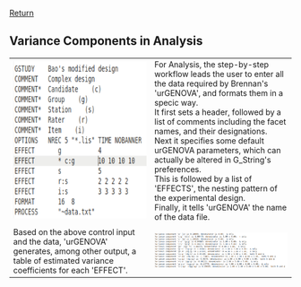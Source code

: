 [Return](professionals.md)
## Variance Components in Analysis ##
<table><tr><td width = "50%"><img src="img/ControlInput.png" style="width:350px;height:280px;"></td><td>
For Analysis, the step-by-step workflow leads the user to enter all the data required by Brennan's 'urGENOVA', and formats them in a specic way.<br>
It first sets a header, followed by a list of comments including the facet names, and their designations.<br>
Next it specifies some default urGENOVA parameters, which can actually be altered in G_String's preferences.<br>This is followed by a list of 'EFFECTS', the nesting pattern of the experimental design.<br>Finally, it tells 'urGENOVA' the name of the data file.
</td></tr><tr><td> </td></tr>
<td width = "40%">Based on the above control input and the data, 'urGENOVA' generates, among other output, a table of estimated variance coefficients for each 'EFFECT'.</td><td><img src="img/Variances.png"></td></tr></table>
